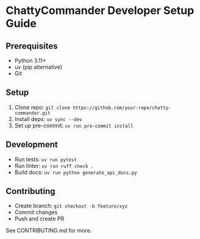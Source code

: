 # ChattyCommander Developer Setup Guide

## Prerequisites
- Python 3.11+
- uv (pip alternative)
- Git

## Setup
1. Clone repo: `git clone https://github.com/your-repo/chatty-commander.git`
2. Install deps: `uv sync --dev`
3. Set up pre-commit: `uv run pre-commit install`

## Development
- Run tests: `uv run pytest`
- Run linter: `uv run ruff check .`
- Build docs: `uv run python generate_api_docs.py`

## Contributing
- Create branch: `git checkout -b feature/xyz`
- Commit changes
- Push and create PR

See CONTRIBUTING.md for more.